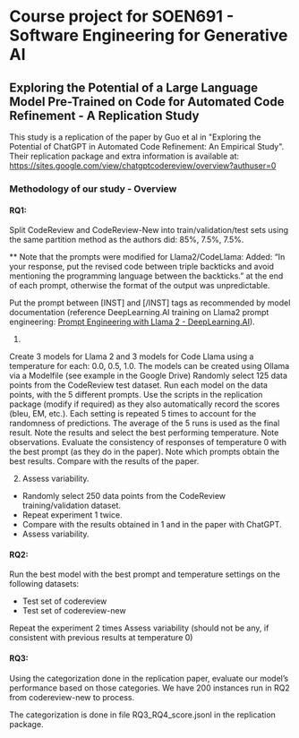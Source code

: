 # Course project for SOEN691 - Software Engineering for Generative AI

## Exploring the Potential of a Large Language Model Pre-Trained on Code for Automated Code Refinement - A Replication Study

This study is a replication of the paper by Guo et al in "Exploring the Potential of ChatGPT in Automated Code Refinement: An Empirical Study".
Their replication package and extra information is available at: https://sites.google.com/view/chatgptcodereview/overview?authuser=0

### Methodology of our study - Overview
#### RQ1:
Split CodeReview and CodeReview-New into train/validation/test sets using the same partition method as the authors did: 85%, 7.5%, 7.5%.

** Note that the prompts were modified for Llama2/CodeLlama:
Added: “In your response, put the revised code between triple backticks and avoid mentioning the programming language between the backticks.” at the end of each prompt, otherwise the format of the output was unpredictable.

Put the prompt between [INST] and [/INST] tags as recommended by model documentation (reference DeepLearning.AI training on Llama2 prompt engineering: [Prompt Engineering with Llama 2 - DeepLearning.AI](https://www.deeplearning.ai/short-courses/prompt-engineering-with-llama-2/)).

1)
Create 3 models for Llama 2 and 3 models for Code Llama using a temperature for each: 0.0, 0.5, 1.0. The models can be created using Ollama via a Modelfile (see example in the Google Drive)
Randomly select 125 data points from the CodeReview test dataset.
Run each model on the data points, with the 5 different prompts. Use the scripts in the replication package (modify if required) as they also automatically record the scores (bleu, EM, etc.).
Each setting is repeated 5 times to account for the randomness of predictions. The average of the 5 runs is used as the final result.
Note the results and select the best performing temperature. Note observations. Evaluate the consistency of responses of temperature 0 with the best prompt (as they do in the paper). Note which prompts obtain the best results. Compare with the results of the paper. 

2) Assess variability.
- Randomly select 250 data points from the CodeReview training/validation dataset.
- Repeat experiment 1 twice.
- Compare with the results obtained in 1 and in the paper with ChatGPT.
- Assess variability.

#### RQ2:
Run the best model with the best prompt and temperature settings on the following datasets:
- Test set of codereview
- Test set of codereview-new

Repeat the experiment 2 times
Assess variability (should not be any, if consistent with previous results at temperature 0)

#### RQ3:
Using the categorization done in the replication paper, evaluate our model’s performance based on those categories. We have 200 instances run in RQ2 from codereview-new to process. 

The categorization is done in file RQ3_RQ4_score.jsonl in the replication package.
